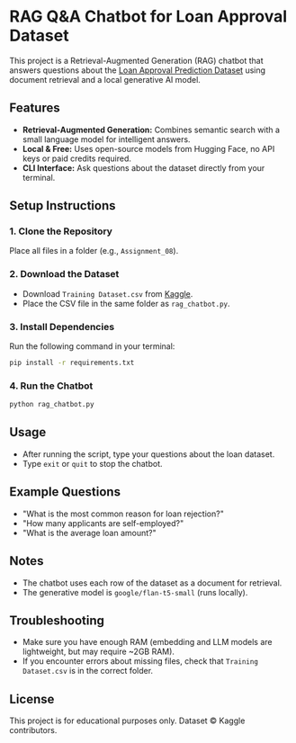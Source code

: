 # RAG Q&A Chatbot for Loan Approval Dataset

This project is a Retrieval-Augmented Generation (RAG) chatbot that answers questions about the [Loan Approval Prediction Dataset](https://www.kaggle.com/datasets/sonalisingh1411/loan-approval-prediction?select=Training+Dataset.csv) using document retrieval and a local generative AI model.

## Features
- **Retrieval-Augmented Generation:** Combines semantic search with a small language model for intelligent answers.
- **Local & Free:** Uses open-source models from Hugging Face, no API keys or paid credits required.
- **CLI Interface:** Ask questions about the dataset directly from your terminal.

## Setup Instructions

### 1. Clone the Repository
Place all files in a folder (e.g., `Assignment_08`).

### 2. Download the Dataset
- Download `Training Dataset.csv` from [Kaggle](https://www.kaggle.com/datasets/sonalisingh1411/loan-approval-prediction?select=Training+Dataset.csv).
- Place the CSV file in the same folder as `rag_chatbot.py`.

### 3. Install Dependencies
Run the following command in your terminal:
```bash
pip install -r requirements.txt
```

### 4. Run the Chatbot
```bash
python rag_chatbot.py
```

## Usage
- After running the script, type your questions about the loan dataset.
- Type `exit` or `quit` to stop the chatbot.

## Example Questions
- "What is the most common reason for loan rejection?"
- "How many applicants are self-employed?"
- "What is the average loan amount?"

## Notes
- The chatbot uses each row of the dataset as a document for retrieval.
- The generative model is `google/flan-t5-small` (runs locally).

## Troubleshooting
- Make sure you have enough RAM (embedding and LLM models are lightweight, but may require ~2GB RAM).
- If you encounter errors about missing files, check that `Training Dataset.csv` is in the correct folder.

## License
This project is for educational purposes only. Dataset © Kaggle contributors. 